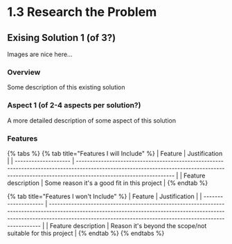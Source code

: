 # 1.3 Research the Problem

## Exising Solution 1 (of 3?)

Images are nice here...

### Overview

Some description of this existing solution

### Aspect 1 (of 2-4 aspects per solution?)

A more detailed description of some aspect of this solution

### Features

{% tabs %}
{% tab title="Features I will Include" %}
| Feature              | Justification                                                                                                                                                                                   |
| -------------------- | ----------------------------------------------------------------------------------------------------------------------------------------------------------------------------------------------- |
| Feature description     | Some reason it's a good fit in this project                                                 |
{% endtab %}

{% tab title="Features I won't Include" %}
| Feature              | Justification                                                                                                                                                                                                                           |
| -------------------- | --------------------------------------------------------------------------------------------------------------------------------------------------------------------------------------------------------------------------------------- |
| Feature description | Reason it's beyond the scope/not suitable for this project |
{% endtab %}
{% endtabs %}


